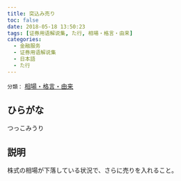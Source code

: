 ```yaml
---
title: 突込み売り
toc: false
date: 2018-05-18 13:50:23
tags: [证券用语解说集, た行, 相場・格言・由来]
categories:
  - 金融服务
  - 证券用语解说集
  - 日本語
  - た行
---
```


`分類：` [相場・格言・由来](/tags/相場・格言・由来/)

## ひらがな

つっこみうり

## 説明

株式の相場が下落している状況で、さらに売りを入れること。
